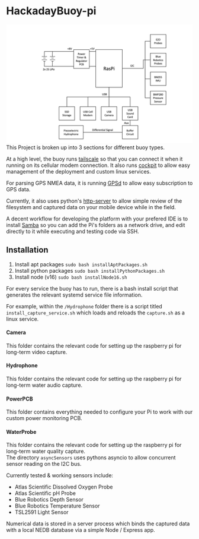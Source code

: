
# HackadayBuoy-pi
![Block Diagram](block-diagram.png)
This Project is broken up into 3 sections for different buoy types.

At a high level, the buoy runs [tailscale](https://tailscale.com/) so that you can connect it when it running on its cellular modem connection. It also runs [cockpit](https://cockpit-project.org/) to allow easy management of the deployment and custom linux services.

For parsing GPS NMEA data, it is running [GPSd](https://gpsd.io/) to allow easy subscription to GPS data.

Currently, it also uses python's [http-server](https://docs.python.org/3/library/http.server.html) to allow simple review of the filesystem and captured data on your mobile device while in the field.

A decent workflow for  developing the platform with your prefered IDE is to install [Samba](https://pimylifeup.com/raspberry-pi-samba/) so you can add the Pi's folders as a network drive, and edit directly to it while executing and testing code via SSH.

## Installation

1. Install apt packages `sudo bash installAptPackages.sh`
2. Install python packages `sudo bash installPythonPackages.sh`
3. Install node (v16) `sudo bash installNode16.sh`

For every service the buoy has to run, there is a bash install script that generates the relevant systemd service file information.

For example, within the `/Hydrophone` folder there is a script titled `install_capture_service.sh` which loads and reloads the `capture.sh` as a linux service.

#### Camera

This folder contains the relevant code for setting up the raspberry pi for long-term video capture.

#### Hydrophone

This folder contains the relevant code for setting up the raspberry pi for long-term water audio capture.

#### PowerPCB
This folder contains everything needed to configure your Pi to work with our custom power monitoring PCB.

#### WaterProbe

This folder contains the relevant code for setting up the raspberry pi for long-term water quality capture.  
The directory `asyncSensors` uses pythons asyncio to allow concurrent sensor reading on the I2C bus.

Currently tested & working sensors include:

- Atlas Scientific Dissolved Oxygen Probe
- Atlas Scientific pH Probe
- Blue Robotics Depth Sensor
- Blue Robotics Temperature Sensor
- TSL2591 Light Sensor

Numerical data is stored in a server process which binds the captured data with a local NEDB database via a simple Node / Express app.  
  
